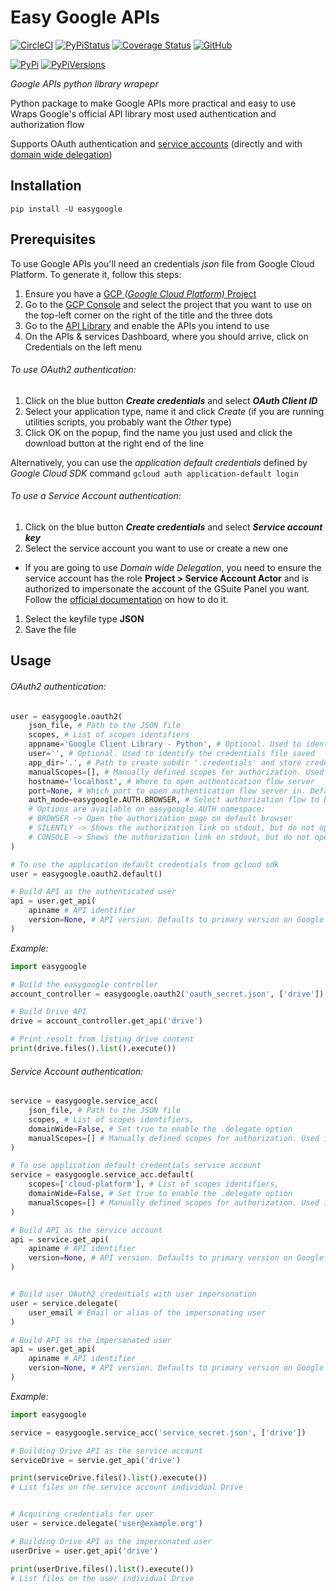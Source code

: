 # Easy Google APIs
[![CircleCI](https://circleci.com/gh/Fryuni/easygoogle/tree/master.svg?style=shield)](https://circleci.com/gh/Fryuni/easygoogle/tree/master)
[![PyPiStatus](https://img.shields.io/pypi/status/easygoogle.svg)](https://pypi.org/project/easygoogle/)
[![Coverage Status](https://coveralls.io/repos/github/Fryuni/easygoogle/badge.svg?branch=master)](https://coveralls.io/github/Fryuni/easygoogle?branch=master)
[![GitHub](https://img.shields.io/github/license/Fryuni/easygoogle.svg)](/LICENSE)

[![PyPi](https://img.shields.io/pypi/v/easygoogle.svg)](https://pypi.org/project/easygoogle/)
[![PyPiVersions](https://img.shields.io/pypi/pyversions/google-cloud.svg)](https://pypi.org/project/easygoogle/)

_Google APIs python library wrapepr_

Python package to make Google APIs more practical and easy to use  
Wraps Google's official API library most used authentication and authorization flow

Supports OAuth authentication and [service accounts](https://developers.google.com/identity/protocols/OAuth2ServiceAccount) (directly and with [domain wide delegation](https://developers.google.com/identity/protocols/OAuth2ServiceAccount#delegatingauthority))

## Installation

    pip install -U easygoogle

## Prerequisites

To use Google APIs you'll need an credentials _json_ file from Google Cloud Platform.
To generate it, follow this steps:
1. Ensure you have a [GCP _(Google Cloud Platform)_ Project](https://cloud.google.com/resource-manager/docs/creating-managing-projects)
1. Go to the [GCP Console](https://console.cloud.google.com) and select the project that you want to use on the top-left corner on the right of the title and the three dots
1. Go to the [API Library](https://console.cloud.google.com/apis/library) and enable the APIs you intend to use
1. On the APIs & services Dashboard, where you should arrive, click on Credentials on the left menu

###### To use OAuth2 authentication:

1. Click on the blue button **_Create credentials_** and select **_OAuth Client ID_**
1. Select your application type, name it and click _Create_ (if you are running utilities scripts, you probably want the _Other_ type)
1. Click OK on the popup, find the name you just used and click the download button at the right end of the line

Alternatively, you can use the _application default credentials_ defined by _Google Cloud SDK_ command `gcloud auth application-default login`

###### To use a Service Account authentication:

1. Click on the blue button **_Create credentials_** and select **_Service account key_**
1. Select the service account you want to use or create a new one
  - If you are going to use _Domain wide Delegation_, you need to ensure the service account has the role **Project > Service Account Actor** and is authorized to impersonate the account of the GSuite Panel you want. Follow the [official documentation](https://developers.google.com/identity/protocols/OAuth2ServiceAccount#delegatingauthority) on how to do it.
1. Select the keyfile type **JSON**
1. Save the file


## Usage

###### OAuth2 authentication:

```Python
user = easygoogle.oauth2(
    json_file, # Path to the JSON file
    scopes, # List of scopes identifiers
    appname='Google Client Library - Python', # Optional. Used to identify the credentials file saved
    user='', # Optional. Used to identify the credentials file saved
    app_dir='.', # Path to create subdir '.credentials' and store credentials files. Defaults to current working directory
    manualScopes=[], # Manually defined scopes for authorization. Used in Single Sign-On with servers that support OAuth authentication
    hostname='localhost', # Where to open authentication flow server
    port=None, # Which port to open authentication flow server in. Defaults to a random available port
    auth_mode=easygoogle.AUTH.BROWSER, # Select authorization flow to be used in case of missing authorized credentials.
    # Options are available on easygoogle.AUTH namespace:
    # BROWSER -> Open the authorization page on default browser
    # SILENTLY -> Shows the authorization link on stdout, but do not open browser automatically
    # CONSOLE -> Shows the authorization link on stdout, but do not open browser automatically, and asks for authorization code on stdin
)

# To use the application default credentials from gcloud sdk
user = easygoogle.oauth2.default()

# Build API as the authenticated user
api = user.get_api(
    apiname # API identifier
    version=None, # API version. Defaults to primary version on Google Discovery Docs
)
```

_Example:_
```Python
import easygoogle

# Build the easygoogle controller
account_controller = easygoogle.oauth2('oauth_secret.json', ['drive'])

# Build Drive API
drive = account_controller.get_api('drive')

# Print result from listing drive content
print(drive.files().list().execute())
```

###### Service Account authentication:

```Python
service = easygoogle.service_acc(
    json_file, # Path to the JSON file
    scopes, # List of scopes identifiers,
    domainWide=False, # Set true to enable the .delegate option
    manualScopes=[] # Manually defined scopes for authorization. Used in Single Sign-On with servers that support OAuth authentication
)

# To use application default credentials service account
service = easygoogle.service_acc.default(
    scopes=['cloud-platform'], # List of scopes identifiers,
    domainWide=False, # Set true to enable the .delegate option
    manualScopes=[] # Manually defined scopes for authorization. Used in Single Sign-On with servers that support OAuth authentication
)

# Build API as the service account
api = service.get_api(
    apiname # API identifier
    version=None, # API version. Defaults to primary version on Google Discovery Docs
)


# Build user OAuth2 credentials with user impersonation
user = service.delegate(
    user_email # Email or alias of the impersonating user
)

# Build API as the impersonated user
api = user.get_api(
    apiname # API identifier
    version=None, # API version. Defaults to primary version on Google Discovery Docs
)
```

_Example:_
```Python
import easygoogle

service = easygoogle.service_acc('service_secret.json', ['drive'])

# Building Drive API as the service account
serviceDrive = servie.get_api('drive')

print(serviceDrive.files().list().execute())
# List files on the service account individual Drive


# Acquiring credentials for user
user = service.delegate('user@example.org')

# Building Drive API as the impersonated user
userDrive = user.get_api('drive')

print(userDrive.files().list().execute())
# List files on the user individual Drive
```
